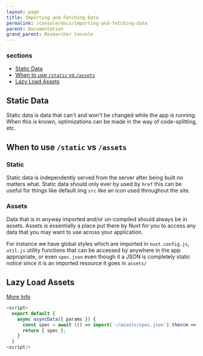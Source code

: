 ```yaml
---
layout: page
title: Importing and Fetching Data
permalink: /console/docs/importing-and-fetching-data
parent: Documentation
grand_parent: Researcher Console
---
```


### sections

- [Static Data](#Static-Data)
- [When to use `/static` vs `/assets`](#When-to-use-/static-vs-/assets)
- [Lazy Load Assets](#Lazy-loading-assets)

## Static Data

Static data is data that can't and won't be changed while the app is running. When this is known, optimizations can be made in the way of code-splitting, etc.

## When to use `/static` vs `/assets`

### Static

Static data is independently served from the server after being built no matters what. Static data should only ever by used by `href` this can be useful for things like default img `src` like an icon used throughout the site.

### Assets

Data that is in anyway imported and/or un-compiled should always be in assets. Assets is essentially a place put there by Nuxt for you to access any data that you may want to use across your application.

For instance we have global styles which are imported in `nuxt.config.js`, `util.js` utility functions that can be accessed by anywhere in the app appropriate, or even `spec.json` even though it a JSON is completely static notice since it is an imported resource it goes in `assets/`

## Lazy Load Assets

[More Info](https://github.com/nuxt/nuxt.js/issues/123)

```js
<script>
  export default {
    async asyncData({ params }) {
      const spec = await (() => import(`~/assets/spec.json`).then(m => m.default || m))();
      return { spec };
    }
  }
<script/>
```
